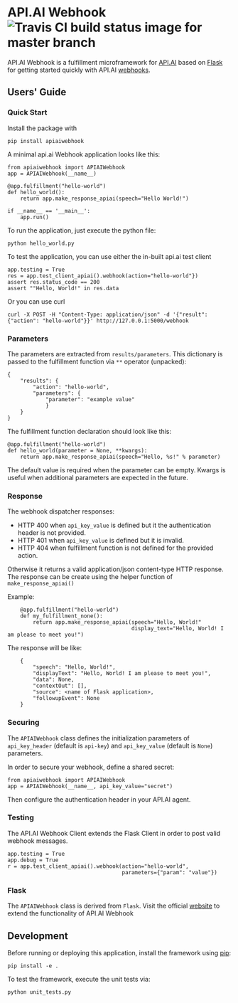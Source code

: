 # API.AI Webhook ![Travis CI build status image for master branch](https://travis-ci.org/paoro-solutions/apiaiwebhook.svg?branch=master)

API.AI Webhook is a fulfillment microframework for [API.AI](https://api.ai/) based on [Flask](http://flask.pocoo.org/) for getting started quickly with API.AI [webhooks](https://docs.api.ai/docs/webhook). 

## Users' Guide 

### Quick Start

Install the package with 
    
    pip install apiaiwebhook
    
A minimal api.ai Webhook application looks like this:
    
    from apiaiwebhook import APIAIWebhook
    app = APIAIWebhook(__name__)
    
    @app.fulfillment("hello-world")
    def hello_world():
        return app.make_response_apiai(speech="Hello World!")
    
    if __name__ == '__main__':
        app.run()
    
To run the application, just execute the python file:
    
    python hello_world.py
    
To test the application, you can use either the in-built api.ai test client
    
    app.testing = True
    res = app.test_client_apiai().webhook(action="hello-world"})
    assert res.status_code == 200
    assert ""Hello, World!" in res.data
    
Or you can use curl
    
    curl -X POST -H "Content-Type: application/json" -d '{"result": {"action": "hello-world"}}' http://127.0.0.1:5000/webhook    

### Parameters

The parameters are extracted from `results/parameters`.
This dictionary is passed to the fulfillment function via  `**` operator (unpacked):

    {
        "results": {
            "action": "hello-world",
            "parameters": {
                "parameter": "example value"
                }
        }
    }

The fulfillment function declaration should look like this:

    @app.fulfillment("hello-world")
    def hello_world(parameter = None, **kwargs):
        return app.make_response_apiai(speech="Hello, %s!" % parameter)

The default value is required when the parameter can be empty.
Kwargs is useful when additional parameters are expected in the future.

### Response
The webhook dispatcher responses: 

* HTTP 400 when `api_key_value` is defined but it the authentication header is not provided.
* HTTP 401 when `api_key_value` is defined but it is invalid.
* HTTP 404 when fulfillment function is not defined for the provided action.

Otherwise it returns a valid application/json content-type HTTP response. 
The response can be create using the helper function of `make_response_apiai()`

Example:
    
        @app.fulfillment("hello-world")
        def my_fulfillment_none():
            return app.make_response_apiai(speech="Hello, World!"
                                           display_text="Hello, World! I am please to meet you!")

The response will be like:

        {
            "speech": "Hello, World!",
            "displayText": "Hello, World! I am please to meet you!",
            "data": None,
            "contextOut": [],
            "source": <name of Flask application>,
            "followupEvent": None
        }

### Securing
The `APIAIWebhook` class defines the initialization parameters of `api_key_header` (default is `api-key`) and `api_key_value` (default is `None`) parameters. 

In order to secure your webhook, define a shared secret: 

    from apiaiwebhook import APIAIWebhook
    app = APIAIWebhook(__name__, api_key_value="secret") 

Then configure the authentication header in your API.AI agent. 

### Testing

The API.AI Webhook Client extends the Flask Client in order to post valid webhook messages.

    app.testing = True
    app.debug = True
    r = app.test_client_apiai().webhook(action="hello-world",
                                        parameters={"param": "value"})

### Flask
The `APIAIWebhook` class is derived from `Flask`. Visit the official [website](http://flask.pocoo.org/) to extend the functionality of API.AI Webhook 

## Development

Before running or deploying this application, install the framework using
[pip](http://pip.readthedocs.io/en/stable/):

    pip install -e .
    
To test the framework, execute the unit tests via:

    python unit_tests.py

